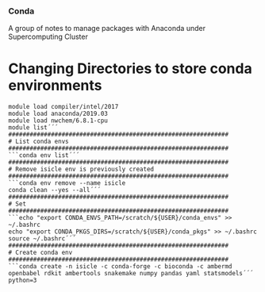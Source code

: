 ### Conda
A group of notes to manage packages with Anaconda under Supercomputing Cluster

# Changing Directories to store conda environments

```module purge
module load compiler/intel/2017
module load anaconda/2019.03
module load nwchem/6.8.1-cpu
module list´´´
##############################################################
# List conda envs
##############################################################
```conda env list´´´
##############################################################
# Remove isicle env is previously created
##############################################################
```conda env remove --name isicle
conda clean --yes --all´´´
##############################################################
# Set 
##############################################################
```echo "export CONDA_ENVS_PATH=/scratch/${USER}/conda_envs" >> ~/.bashrc
echo "export CONDA_PKGS_DIRS=/scratch/${USER}/conda_pkgs" >> ~/.bashrc
source ~/.bashrc´´´
##############################################################
# Create conda env
##############################################################
```conda create -n isicle -c conda-forge -c bioconda -c ambermd openbabel rdkit ambertools snakemake numpy pandas yaml statsmodels´´´ python=3

